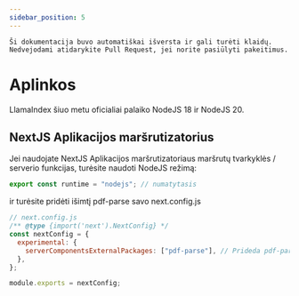 ```yaml
---
sidebar_position: 5
---
```


`Ši dokumentacija buvo automatiškai išversta ir gali turėti klaidų. Nedvejodami atidarykite Pull Request, jei norite pasiūlyti pakeitimus.`

# Aplinkos

LlamaIndex šiuo metu oficialiai palaiko NodeJS 18 ir NodeJS 20.

## NextJS Aplikacijos maršrutizatorius

Jei naudojate NextJS Aplikacijos maršrutizatoriaus maršrutų tvarkyklės / serverio funkcijas, turėsite naudoti NodeJS režimą:

```js
export const runtime = "nodejs"; // numatytasis
```

ir turėsite pridėti išimtį pdf-parse savo next.config.js

```js
// next.config.js
/** @type {import('next').NextConfig} */
const nextConfig = {
  experimental: {
    serverComponentsExternalPackages: ["pdf-parse"], // Prideda pdf-parse į tikrąjį NodeJS režimą su NextJS Aplikacijos maršrutizatoriumi
  },
};

module.exports = nextConfig;
```
